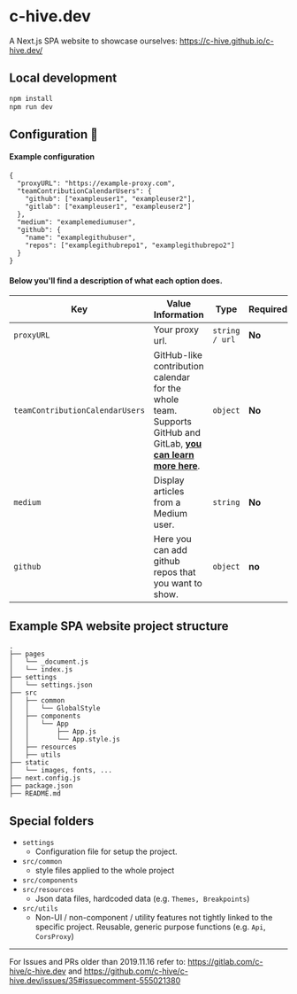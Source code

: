 # c-hive.dev

A Next.js SPA website to showcase ourselves: https://c-hive.github.io/c-hive.dev/

## Local development

```bash
npm install
npm run dev
```

## Configuration 📁

#### Example configuration

```
{
  "proxyURL": "https://example-proxy.com",
  "teamContributionCalendarUsers": {
    "github": ["exampleuser1", "exampleuser2"],
    "gitlab": ["exampleuser1", "exampleuser2"]
  },
  "medium": "examplemediumuser",
  "github": {
    "name": "examplegithubuser",
    "repos": ["examplegithubrepo1", "examplegithubrepo2"]
  }
}
```

#### Below you'll find a description of what each option does.


| Key  | Value Information | Type | Required |
| ------------- | ------------- | ------------- | ------------- |
| `proxyURL`  | Your proxy url. | `string / url` | **No** |
| `teamContributionCalendarUsers`  | GitHub-like contribution calendar for the whole team. Supports GitHub and GitLab, **[you can learn more here](https://github.com/c-hive/team-contribution-calendar)**. | `object` | **No** |
| `medium`  | Display articles from a Medium user.  | `string` | **No** |
| `github`  | Here you can add github repos that you want to show. | `object` | **no** |


## Example SPA website project structure

```
.
├── pages
│   └── _document.js
│   └── index.js
├── settings
│   └── settings.json
├── src
│   ├── common
│   │   └── GlobalStyle
│   ├── components
│   │   └── App
│   │       ├── App.js
│   │       └── App.style.js
│   ├── resources
│   ├── utils
├── static
│   └── images, fonts, ...
├── next.config.js
├── package.json
├── README.md
```

## Special folders

- `settings`
  - Configuration file for setup the project.
- `src/common`
  - style files applied to the whole project
- `src/components`
- `src/resources`
  - Json data files, hardcoded data (e.g. `Themes, Breakpoints`)
- `src/utils`
  - Non-UI / non-component / utility features not tightly linked to the specific project. Reusable, generic purpose functions (e.g. `Api`, `CorsProxy`)

---

For Issues and PRs older than 2019.11.16 refer to: https://gitlab.com/c-hive/c-hive.dev and https://github.com/c-hive/c-hive.dev/issues/35#issuecomment-555021380
